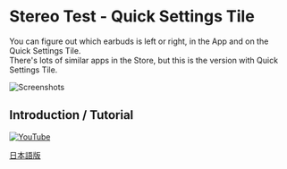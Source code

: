 # Stereo Test - Quick Settings Tile
You can figure out which earbuds is left or right, in the App and on the Quick Settings Tile.  
There's lots of similar apps in the Store, but this is the version with Quick Settings Tile.

![Screenshots](Res/phone/render/007.png)

## Introduction / Tutorial
[![YouTube](http://img.youtube.com/vi/TDPHDW3JMRU/0.jpg)](https://www.youtube.com/watch?v=TDPHDW3JMRU)

[日本語版](https://www.youtube.com/watch?v=4K_icWsNJlY)
